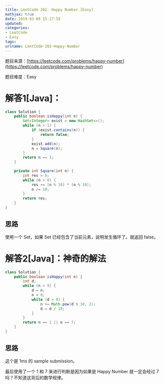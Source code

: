 ```yaml
---
title: LeetCode 202. Happy Number [Easy]
mathjax: true
date: 2019-03-08 15:17:19
updated:
categories:
- LeetCode
- Easy
tags:
urlname: LeetCode-202-Happy-Number
---
```




<!-- more -->

题目来源：[https://leetcode.com/problems/happy-number](https://leetcode.com/problems/happy-number)

题目难度：Easy



# 解答1[Java]：

```java
class Solution {
    public boolean isHappy(int n) {
        Set<Integer> exist = new HashSet<>();
        while (n > 1) {
            if (exist.contains(n)) {
                return false;
            }
            exist.add(n);
            n = Square(n);
        }
        return n == 1;
    }

    private int Square(int n) {
        int res = 0;
        while (n > 0) {
            res += (n % 10) * (n % 10);
            n /= 10;
        }
        return res;
    }
}
```

## 思路

使用一个 Set，如果 Set 已经包含了当前元素，说明发生循环了。就返回 false。



# 解答2[Java]：神奇的解法

```java
class Solution {
    public boolean isHappy(int n) {
        int d;
        while (n > 9) {
            d = n;
            n = 0;
            while (d > 0) {
                n += Math.pow(d % 10, 2);
                d = d / 10;
            }
        }
        return n == 1 || n == 7;
    }
}
```

## 思路

这个是 1ms 的 sample submission。

最后使用了一个 1 和 7 来进行判断是因为如果是 Happy Number 就一定会经过 7 吗？不知道这背后的数学规律。
